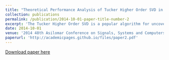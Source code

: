 ```yaml
---
title: "Theoretical Performance Analysis of Tucker Higher Order SVD in Extracting Structure from Multiple Signal-plus-Noise Matrices"
collection: publications
permalink: /publication/2014-10-01-paper-title-number-2
excerpt: 'The Tucker Higher Order SVD is a popular algorithm for uncovering structure from tensor datacubes. This algorithm has been successfully used in many signal processing, machine learning and data mining applications. In this work, we use recent results from random matrix theory to analyze the performance of the HOSVD algorithm. In particular, we focus on the performance HOSVD on 3-D tensors for extraction of structure from signal-plus-noise tensors. We analyze the missing data setting where the entries of the signal-plus-noise tensor are randomly deleted'
date: 2014-10-01
venue: '2014 48th Asilomar Conference on Signals, Systems and Computers. IEEE'
paperurl: 'http://academicpages.github.io/files/paper2.pdf'
---
```


[Download paper here](http://cochran.faculty.asu.edu/papers/Nayar_Asilomar.pdf)